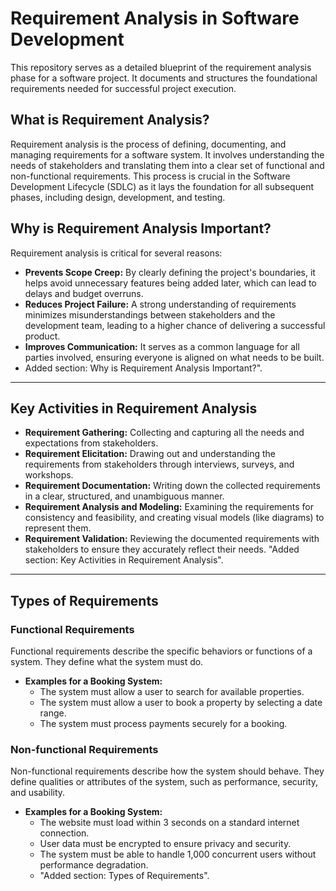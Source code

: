 # Requirement Analysis in Software Development

This repository serves as a detailed blueprint of the requirement analysis phase for a software project. It documents and structures the foundational requirements needed for successful project execution.
## What is Requirement Analysis?

Requirement analysis is the process of defining, documenting, and managing requirements for a software system. It involves understanding the needs of stakeholders and translating them into a clear set of functional and non-functional requirements. This process is crucial in the Software Development Lifecycle (SDLC) as it lays the foundation for all subsequent phases, including design, development, and testing.
## Why is Requirement Analysis Important?

Requirement analysis is critical for several reasons:
-   **Prevents Scope Creep:** By clearly defining the project's boundaries, it helps avoid unnecessary features being added later, which can lead to delays and budget overruns.
-   **Reduces Project Failure:** A strong understanding of requirements minimizes misunderstandings between stakeholders and the development team, leading to a higher chance of delivering a successful product.
-   **Improves Communication:** It serves as a common language for all parties involved, ensuring everyone is aligned on what needs to be built.
-   Added section: Why is Requirement Analysis Important?".
---
## Key Activities in Requirement Analysis

-   **Requirement Gathering:** Collecting and capturing all the needs and expectations from stakeholders.
-   **Requirement Elicitation:** Drawing out and understanding the requirements from stakeholders through interviews, surveys, and workshops.
-   **Requirement Documentation:** Writing down the collected requirements in a clear, structured, and unambiguous manner.
-   **Requirement Analysis and Modeling:** Examining the requirements for consistency and feasibility, and creating visual models (like diagrams) to represent them.
-   **Requirement Validation:** Reviewing the documented requirements with stakeholders to ensure they accurately reflect their needs.
"Added section: Key Activities in Requirement Analysis".
---
## Types of Requirements

### Functional Requirements

Functional requirements describe the specific behaviors or functions of a system. They define what the system must do.
-   **Examples for a Booking System:**
    -   The system must allow a user to search for available properties.
    -   The system must allow a user to book a property by selecting a date range.
    -   The system must process payments securely for a booking.

### Non-functional Requirements

Non-functional requirements describe how the system should behave. They define qualities or attributes of the system, such as performance, security, and usability.
-   **Examples for a Booking System:**
    -   The website must load within 3 seconds on a standard internet connection.
    -   User data must be encrypted to ensure privacy and security.
    -   The system must be able to handle 1,000 concurrent users without performance degradation.
    -   "Added section: Types of Requirements".
